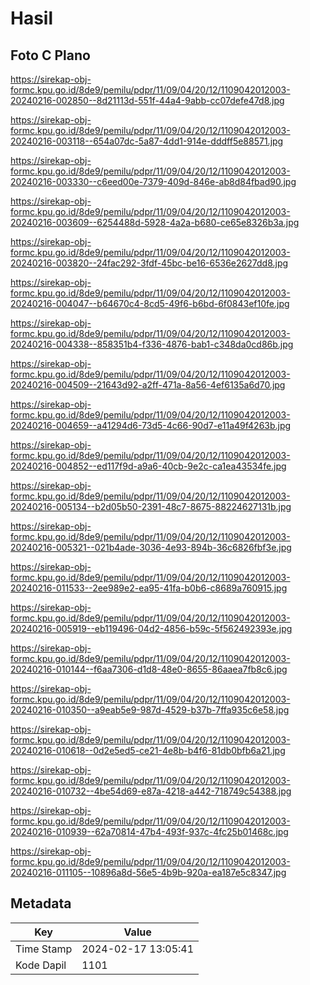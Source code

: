 # Hasil

## Foto C Plano

https://sirekap-obj-formc.kpu.go.id/8de9/pemilu/pdpr/11/09/04/20/12/1109042012003-20240216-002850--8d21113d-551f-44a4-9abb-cc07defe47d8.jpg

https://sirekap-obj-formc.kpu.go.id/8de9/pemilu/pdpr/11/09/04/20/12/1109042012003-20240216-003118--654a07dc-5a87-4dd1-914e-dddff5e88571.jpg

https://sirekap-obj-formc.kpu.go.id/8de9/pemilu/pdpr/11/09/04/20/12/1109042012003-20240216-003330--c6eed00e-7379-409d-846e-ab8d84fbad90.jpg

https://sirekap-obj-formc.kpu.go.id/8de9/pemilu/pdpr/11/09/04/20/12/1109042012003-20240216-003609--6254488d-5928-4a2a-b680-ce65e8326b3a.jpg

https://sirekap-obj-formc.kpu.go.id/8de9/pemilu/pdpr/11/09/04/20/12/1109042012003-20240216-003820--24fac292-3fdf-45bc-be16-6536e2627dd8.jpg

https://sirekap-obj-formc.kpu.go.id/8de9/pemilu/pdpr/11/09/04/20/12/1109042012003-20240216-004047--b64670c4-8cd5-49f6-b6bd-6f0843ef10fe.jpg

https://sirekap-obj-formc.kpu.go.id/8de9/pemilu/pdpr/11/09/04/20/12/1109042012003-20240216-004338--858351b4-f336-4876-bab1-c348da0cd86b.jpg

https://sirekap-obj-formc.kpu.go.id/8de9/pemilu/pdpr/11/09/04/20/12/1109042012003-20240216-004509--21643d92-a2ff-471a-8a56-4ef6135a6d70.jpg

https://sirekap-obj-formc.kpu.go.id/8de9/pemilu/pdpr/11/09/04/20/12/1109042012003-20240216-004659--a41294d6-73d5-4c66-90d7-e11a49f4263b.jpg

https://sirekap-obj-formc.kpu.go.id/8de9/pemilu/pdpr/11/09/04/20/12/1109042012003-20240216-004852--ed117f9d-a9a6-40cb-9e2c-ca1ea43534fe.jpg

https://sirekap-obj-formc.kpu.go.id/8de9/pemilu/pdpr/11/09/04/20/12/1109042012003-20240216-005134--b2d05b50-2391-48c7-8675-88224627131b.jpg

https://sirekap-obj-formc.kpu.go.id/8de9/pemilu/pdpr/11/09/04/20/12/1109042012003-20240216-005321--021b4ade-3036-4e93-894b-36c6826fbf3e.jpg

https://sirekap-obj-formc.kpu.go.id/8de9/pemilu/pdpr/11/09/04/20/12/1109042012003-20240216-011533--2ee989e2-ea95-41fa-b0b6-c8689a760915.jpg

https://sirekap-obj-formc.kpu.go.id/8de9/pemilu/pdpr/11/09/04/20/12/1109042012003-20240216-005919--eb119496-04d2-4856-b59c-5f562492393e.jpg

https://sirekap-obj-formc.kpu.go.id/8de9/pemilu/pdpr/11/09/04/20/12/1109042012003-20240216-010144--f6aa7306-d1d8-48e0-8655-86aaea7fb8c6.jpg

https://sirekap-obj-formc.kpu.go.id/8de9/pemilu/pdpr/11/09/04/20/12/1109042012003-20240216-010350--a9eab5e9-987d-4529-b37b-7ffa935c6e58.jpg

https://sirekap-obj-formc.kpu.go.id/8de9/pemilu/pdpr/11/09/04/20/12/1109042012003-20240216-010618--0d2e5ed5-ce21-4e8b-b4f6-81db0bfb6a21.jpg

https://sirekap-obj-formc.kpu.go.id/8de9/pemilu/pdpr/11/09/04/20/12/1109042012003-20240216-010732--4be54d69-e87a-4218-a442-718749c54388.jpg

https://sirekap-obj-formc.kpu.go.id/8de9/pemilu/pdpr/11/09/04/20/12/1109042012003-20240216-010939--62a70814-47b4-493f-937c-4fc25b01468c.jpg

https://sirekap-obj-formc.kpu.go.id/8de9/pemilu/pdpr/11/09/04/20/12/1109042012003-20240216-011105--10896a8d-56e5-4b9b-920a-ea187e5c8347.jpg


## Metadata

| Key        | Value               |
| ---------- | ------------------- |
| Time Stamp | 2024-02-17 13:05:41 |
| Kode Dapil | 1101                |



